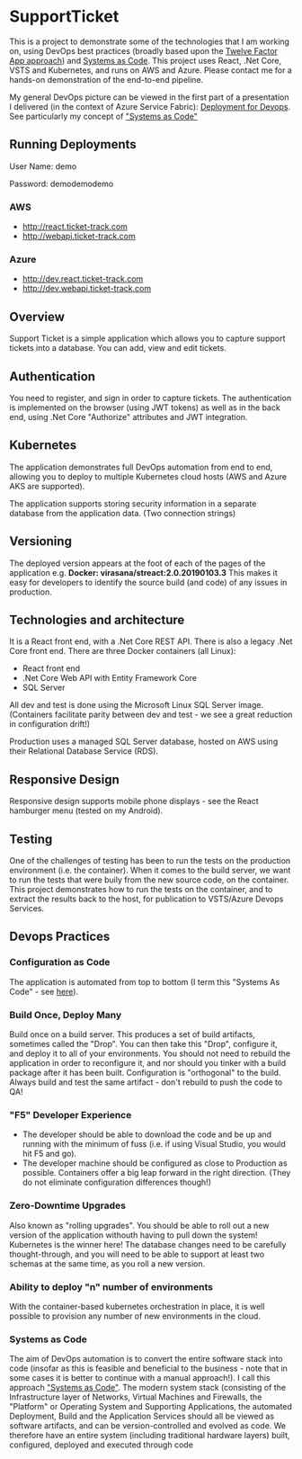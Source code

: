 SupportTicket
=============


This is a project to demonstrate some of the technologies that I am working on, using DevOps best practices (broadly based upon the [Twelve Factor App approach](https://12factor.net/)) and [Systems as Code](https://jeanpierrefouche.wordpress.com/2019/01/29/systems-as-code/).  This project uses React, .Net Core, VSTS and Kubernetes, and runs on AWS and Azure.  Please contact me for a hands-on demonstration of the end-to-end pipeline. 

My general DevOps picture can be viewed in the first part of a presentation I delivered (in the context of Azure Service Fabric): [Deployment for Devops](https://www.slideshare.net/jeanpierrefouche/deployment-for-dev-ops-with-service-fabric-127250670).
See particularly my concept of ["Systems as Code"](https://www.slideshare.net/jeanpierrefouche/clipboards/systems-as-code-a-model-for-devops-automation)

## Running Deployments
User Name: demo

Password: demodemodemo

### AWS
* http://react.ticket-track.com
* http://webapi.ticket-track.com

### Azure
* http://dev.react.ticket-track.com
* http://dev.webapi.ticket-track.com

## Overview
Support Ticket is a simple application which allows you to capture support tickets into a database. You can add, view and edit tickets. 

## Authentication
You need to register, and sign in order to capture tickets.  The authentication is implemented on the browser (using JWT tokens) as well as in the back end, using .Net Core "Authorize" attributes and JWT integration.

## Kubernetes
The application demonstrates full DevOps automation from end to end, allowing you to deploy to multiple Kubernetes cloud hosts (AWS and Azure AKS are supported).

The application supports storing security information in a separate database from the application data.  (Two connection strings)

## Versioning
The deployed version appears at the foot of each of the pages of the application e.g. **Docker: virasana/streact:2.0.20190103.3**  This makes it easy for developers to identify the source build (and code) of any issues in production.

## Technologies and architecture
It is a React front end, with a .Net Core REST API. There is also a legacy .Net Core front end. 
There are three Docker containers (all Linux): 

* React front end
* .Net Core Web API with Entity Framework Core
* SQL Server

All dev and test is done using the Microsoft Linux SQL Server image.  (Containers facilitate parity between dev and test - we see a great reduction in configuration drift!)

Production uses a managed SQL Server database, hosted on AWS using their Relational Database Service (RDS).

## Responsive Design
Responsive design supports mobile phone displays - see the React hamburger menu (tested on my Android).  

## Testing 
One of the challenges of testing has been to run the tests on the production environment (i.e. the container).  When it comes to the build server, we want to run the tests that were buily from the new source code, on the container.  This project demonstrates how to run the tests on the container, and to extract the results back to the host, for publication to VSTS/Azure Devops Services.

## Devops Practices
### Configuration as Code
The application is automated from top to bottom (I term this "Systems As Code" - see [here](https://www.slideshare.net/jeanpierrefouche/clipboards/systems-as-code-a-model-for-devops-automation)).  

### Build Once, Deploy Many
Build once on a build server.  This produces a set of build artifacts, sometimes called the "Drop".   You can then take this "Drop", configure it, and deploy it to all of your environments.  You should not need to rebuild the application in order to reconfigure it, and nor should you tinker with a build package after it has been built.  Configuration is "orthogonal" to the build.  Always build and test the same artifact - don't rebuild to push the code to QA!

### "F5" Developer Experience
* The developer should be able to download the code and be up and running with the minimum of fuss (i.e. if using Visual Studio, you would hit F5 and go).
* The developer machine should be configured as close to Production as possible.  Containers offer a big leap forward in the right direction.  (They do not eliminate configuration differences though!)

### Zero-Downtime Upgrades
Also known as "rolling upgrades".  You should be able to roll out a new version of the application withouth having to pull down the system!  Kubernetes is the winner here!  The database changes need to be carefully thought-through, and you will need to be able to support at least two schemas at the same time, as you roll a new version.

### Ability to deploy "n" number of environments 
With the container-based kubernetes orchestration in place, it is well possible to provision any number of new environments in the cloud. 

### Systems as Code
The aim of DevOps automation is to convert the entire software stack into code (insofar as this is feasible and beneficial to the business - note that in some cases it is better to continue with a manual approach!).  I call this approach ["Systems as Code"](https://www.slideshare.net/jeanpierrefouche/clipboards/systems-as-code-a-model-for-devops-automation). The modern system stack (consisting of the Infrastructure layer of Networks, Virtual Machines and Firewalls, the "Platform" or Operating System and Supporting Applications, the automated Deployment, Build and the Application Services should all be viewed as software artifacts, and can be version-controlled and evolved as code. We therefore have an entire system (including traditional hardware layers) built, configured, deployed and executed through code











